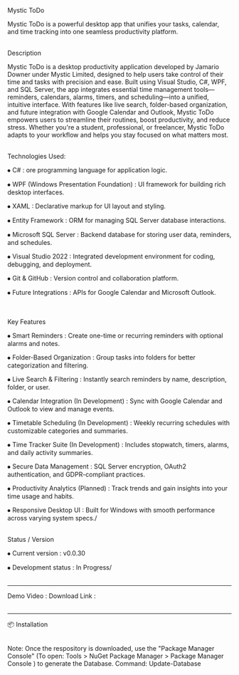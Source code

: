Mystic ToDo

Mystic ToDo is a powerful desktop app that unifies your tasks, calendar, and time tracking into one seamless productivity platform.
<br/>
<br/>

Description

Mystic ToDo is a desktop productivity application developed by Jamario Downer under Mystic Limited, designed to help users take control of their time and tasks with precision and ease. Built using Visual Studio, C#, WPF, and SQL Server, the app integrates essential time management tools—reminders, calendars, alarms, timers, and scheduling—into a unified, intuitive interface. With features like live search, folder-based organization, and future integration with Google Calendar and Outlook, Mystic ToDo empowers users to streamline their routines, boost productivity, and reduce stress. Whether you're a student, professional, or freelancer, Mystic ToDo adapts to your workflow and helps you stay focused on what matters most.
<br/>
<br/>


Technologies Used:

⦁	C# : ore programming language for application logic.

⦁	WPF (Windows Presentation Foundation) : UI framework for building rich desktop interfaces.

⦁	XAML : Declarative markup for UI layout and styling.

⦁	Entity Framework : ORM for managing SQL Server database interactions.

⦁	Microsoft SQL Server : Backend database for storing user data, reminders, and schedules.

⦁	Visual Studio 2022 : Integrated development environment for coding, debugging, and deployment. 

⦁	Git & GitHub : Version control and collaboration platform. 
  
⦁	Future Integrations : APIs for Google Calendar and Microsoft Outlook. 
<br/>
<br/>
<br/>


Key Features

⦁	Smart Reminders : Create one-time or recurring reminders with optional alarms and notes.

⦁	Folder-Based Organization : Group tasks into folders for better categorization and filtering.

⦁	Live Search & Filtering : Instantly search reminders by name, description, folder, or user.

⦁	Calendar Integration (In Development) : Sync with Google Calendar and Outlook to view and manage events.

⦁	Timetable Scheduling (In Development) : Weekly recurring schedules with customizable categories and summaries.

⦁	Time Tracker Suite (In Development) : Includes stopwatch, timers, alarms, and daily activity summaries.

⦁	Secure Data Management : SQL Server encryption, OAuth2 authentication, and GDPR-compliant practices.

⦁	Productivity Analytics (Planned) : Track trends and gain insights into your time usage and habits.

⦁	Responsive Desktop UI : Built for Windows with smooth performance across varying system specs./
<br/>
<br/>

Status / Version

⦁	Current version : v0.0.30

⦁	Development status : In Progress/
<br/>
<br/>

_________________________________________
Demo Video : 
Download Link : 
<br/>
<br/>

_________________________________________
📦 Installation
<br/>
<br/>


Note: Once the respository is downloaded, use the "Package Manager Console" (To open: Tools > NuGet Package Manager > Package Manager Console ) to generate the Database. 
Command: Update-Database



